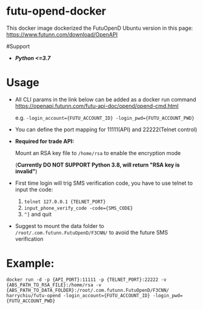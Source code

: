 # futu-opend-docker

This docker image dockerized the FutuOpenD Ubuntu version in this page: https://www.futunn.com/download/OpenAPI

#Support 
* _**Python <=3.7**_

# Usage

* All CLI params in the link below can be added as a docker run command 
  https://openapi.futunn.com/futu-api-doc/opend/opend-cmd.html
  
  e.g. `-login_account={FUTU_ACCOUNT_ID} -login_pwd={FUTU_ACCOUNT_PWD}`
  

* You can define the port mapping for 11111(API) and 22222(Telnet control)
  

* **Required for trade API:**
  
    Mount an RSA key file to `/home/rsa` to enable the encryption mode 
  
    (**Currently DO NOT SUPPORT Python 3.8,  will return "RSA key is invalid"**)
  

* First time login will trig SMS verification code, you have to use telnet to input the code:
  1. `telnet 127.0.0.1 {TELNET_PORT}`
  2. `input_phone_verify_code -code={SMS_CODE}`
  3.  `^]` and quit
  

* Suggest to mount the data folder to `/root/.com.futunn.FutuOpenD/F3CNN/` to avoid the future SMS verification


# Example:
    docker run -d -p {API_PORT}:11111 -p {TELNET_PORT}:22222 -v {ABS_PATH_TO_RSA_FILE}:/home/rsa -v {ABS_PATH_TO_DATA_FOLDER}:/root/.com.futunn.FutuOpenD/F3CNN/ harrychiu/futu-opend -login_account={FUTU_ACCOUNT_ID} -login_pwd={FUTU_ACCOUNT_PWD}
